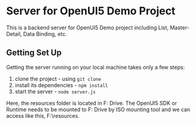# Server for OpenUI5 Demo Project

This is a backend server for OpenUI5 Demo project including List, Master-Detail, Data Binding, etc.

## Getting Set Up

Getting the server running on your local machine takes only a few steps:

1. clone the project - using `git clone`
2. install its dependencies - `npm install`
3. start the server - `node server.js`

Here, the resources folder is located in F: Drive. The OpenUI5 SDK or Runtime needs to be mounted to F: Drive by ISO mounting tool and we can access like this, F:\resources.
